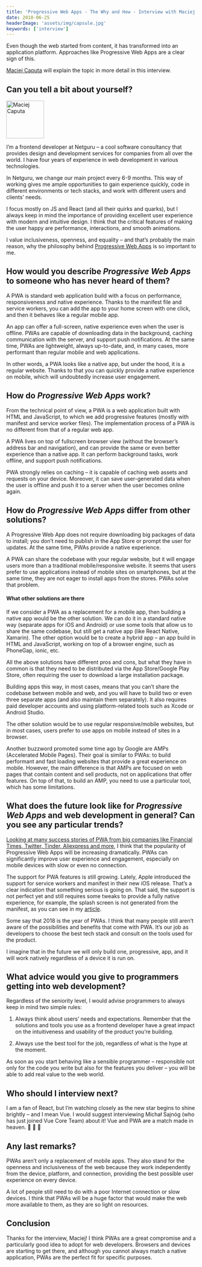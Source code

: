 ```yaml
---
title: 'Progressive Web Apps - The Why and How - Interview with Maciej Caputa'
date: 2018-06-25
headerImage: 'assets/img/capsule.jpg'
keywords: ['interview']
---
```


Even though the web started from content, it has transformed into an application platform. Approaches like Progressive Web Apps are a clear sign of this.

[Maciej Caputa](https://twitter.com/MaciekCaputa) will explain the topic in more detail in this interview.

## Can you tell a bit about yourself?

<p>
<span class="author">
  <img src="http://www.gravatar.com/avatar/26152f965d5974e7a30deaa5ab19641f?s=200&d=wavatar" alt="Maciej Caputa" class="author" width="100" height="100" />
</span>

I’m a frontend developer at Netguru – a cool software consultancy that provides design and development services for companies from all over the world. I have four years of experience in web development in various technologies.

</p>

In Netguru, we change our main project every 6-9 months. This way of working gives me ample opportunities to gain experience quickly, code in different environments or tech stacks, and work with different users and clients’ needs.

I focus mostly on JS and React (and all their quirks and quarks), but I always keep in mind the importance of providing excellent user experience with modern and intuitive design. I think that the critical features of making the user happy are performance, interactions, and smooth animations.

I value inclusiveness, openness, and equality – and that’s probably the main reason, why the philosophy behind [Progressive Web Apps](https://www.netguru.co/services/progressive-web-apps) is so important to me.

## How would you describe _Progressive Web Apps_ to someone who has never heard of them?

A PWA is standard web application build with a focus on performance, responsiveness and native experience. Thanks to the manifest file and service workers, you can add the app to your home screen with one click, and then it behaves like a regular mobile app.

An app can offer a full-screen, native experience even when the user is offline. PWAs are capable of downloading data in the background, caching communication with the server, and support push notifications. At the same time, PWAs are lightweight, always up-to-date, and, in many cases, more performant than regular mobile and web applications.

In other words, a PWA looks like a native app, but under the hood, it is a regular website. Thanks to that you can quickly provide a native experience on mobile, which will undoubtedly increase user engagement.

## How do _Progressive Web Apps_ work?

From the technical point of view, a PWA is a web application built with HTML and JavaScript, to which we add progressive features (mostly with manifest and service worker files). The implementation process of a PWA is no different from that of a regular web app.

A PWA lives on top of fullscreen browser view (without the browser’s address bar and navigation), and can provide the same or even better experience than a native app. It can perform background tasks, work offline, and support push notifications.

PWA strongly relies on caching – it is capable of caching web assets and requests on your device. Moreover, it can save user-generated data when the user is offline and push it to a server when the user becomes online again.

## How do _Progressive Web Apps_ differ from other solutions?

A Progressive Web App does not require downloading big packages of data to install; you don’t need to publish in the App Store or prompt the user for updates. At the same time, PWAs provide a native experience.

A PWA can share the codebase with your regular website, but it will engage users more than a traditional mobile/responsive website. It seems that users prefer to use applications instead of mobile sites on smartphones, but at the same time, they are not eager to install apps from the stores. PWAs solve that problem.

#### What other solutions are there

If we consider a PWA as a replacement for a mobile app, then building a native app would be the other solution. We can do it in a standard native way (separate apps for iOS and Android) or use some tools that allow us to share the same codebase, but still get a native app (like React Native, Xamarin). The other option would be to create a hybrid app – an app build in HTML and JavaScript, working on top of a browser engine, such as PhoneGap, ionic, etc.

All the above solutions have different pros and cons, but what they have in common is that they need to be distributed via the App Store/Google Play Store, often requiring the user to download a large installation package.

Building apps this way, in most cases, means that you can’t share the codebase between mobile and web, and you will have to build two or even three separate apps (and also maintain them separately). It also requires paid developer accounts and using platform-related tools such as Xcode or Android Studio.

The other solution would be to use regular responsive/mobile websites, but in most cases, users prefer to use apps on mobile instead of sites in a browser.

Another buzzword promoted some time ago by Google are AMPs (Accelerated Mobile Pages). Their goal is similar to PWAs: to build performant and fast loading websites that provide a great experience on mobile. However, the main difference is that AMPs are focused on web pages that contain content and sell products, not on applications that offer features. On top of that, to build an AMP, you need to use a particular tool, which has some limitations.

## What does the future look like for _Progressive Web Apps_ and web development in general? Can you see any particular trends?

[Looking at many success stories of PWA from big companies like Financial Times, Twitter, Tinder, Aliexpress and more](https://www.netguru.co/blog/10-popular-companies-that-do-progressive-web-apps), I think that the popularity of Progressive Web Apps will be increasing dramatically. PWAs can significantly improve user experience and engagement, especially on mobile devices with slow or even no connection.

The support for PWA features is still growing. Lately, Apple introduced the support for service workers and manifest in their new iOS release. That’s a clear indication that something serious is going on. That said, the support is not perfect yet and still requires some tweaks to provide a fully native experience, for example, the splash screen is not generated from the manifest, as you can see in my [article](https://www.netguru.co/codestories/few-tips-that-will-make-your-pwa-on-ios-feel-like-native).

Some say that 2018 is the year of PWAs. I think that many people still aren’t aware of the possibilities and benefits that come with PWA. It’s our job as developers to choose the best tech stack and consult on the tools used for the product.

I imagine that in the future we will only build one, progressive, app, and it will work natively regardless of a device it is run on.

## What advice would you give to programmers getting into web development?

Regardless of the seniority level, I would advise programmers to always keep in mind two simple rules:

1. Always think about users’ needs and expectations. Remember that the solutions and tools you use as a frontend developer have a great impact on the intuitiveness and usability of the product you’re building.

2. Always use the best tool for the job, regardless of what is the hype at the moment.

As soon as you start behaving like a sensible programmer – responsible not only for the code you write but also for the features you deliver – you will be able to add real value to the web world.

## Who should I interview next?

I am a fan of React, but I’m watching closely as the new star begins to shine brightly – and I mean Vue. I would suggest interviewing Michał Sajnóg (who has just joined Vue Core Team) about it! Vue and PWA are a match made in heaven. 💪 🌈 🦄

## Any last remarks?

PWAs aren’t only a replacement of mobile apps. They also stand for the openness and inclusiveness of the web because they work independently from the device, platform, and connection, providing the best possible user experience on every device.

A lot of people still need to do with a poor Internet connection or slow devices. I think that PWAs will be a huge factor that would make the web more available to them, as they are so light on resources.

## Conclusion

Thanks for the interview, Maciej! I think PWAs are a great compromise and a particularly good idea to adopt for web developers. Browsers and devices are starting to get there, and although you cannot always match a native application, PWAs are the perfect fit for specific purposes.
